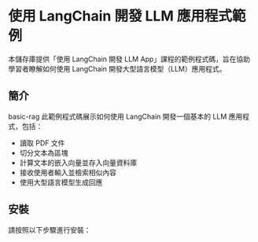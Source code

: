 # 使用 LangChain 開發 LLM 應用程式範例

本儲存庫提供「使用 LangChain 開發 LLM App」課程的範例程式碼，旨在協助學習者瞭解如何使用 LangChain 開發大型語言模型（LLM）應用程式。

## 簡介

basic-rag 此範例程式碼展示如何使用 LangChain 開發一個基本的 LLM 應用程式，包括：

- 讀取 PDF 文件
- 切分文本為區塊
- 計算文本的嵌入向量並存入向量資料庫
- 接收使用者輸入並檢索相似內容
- 使用大型語言模型生成回應

## 安裝

請按照以下步驟進行安裝：
